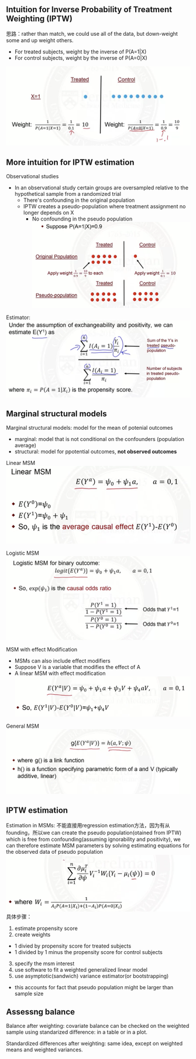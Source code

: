 ## Intuition for Inverse Probability of Treatment Weighting (IPTW)
思路：rather than match, we could use all of the data, but down-weight some and up weight others.
- For treated subjects, weight by the inverse of P(A=1|X)
- For control subjects, weight by the inverse of P(A=0|X)

![image](/pictures/weights.png)
## More intuition for IPTW estimation
Observational studies
- In an observational study certain groups are oversampled relative to the hypothetical sample from a randomized trial
  - There's confounding in the original population
  - IPTW creates a pseudo-population where treatment assignment no longer depends on X
    - No confounding in the pseudo population
![image](/pictures/pseudo_population.png)

Estimator: 
![image](/pictures/estimator.png)

## Marginal structural models
Marginal structural models: model for the mean of potenial outcomes
- marginal: model that is not conditional on the confounders (population average)
- structural: model for ppotential outcomes, **not observed outcomes**

Linear MSM
![image](/pictures/linear_msm.png)

Logistic MSM
![image](/pictures/logistic_msm.png)

MSM with effect Modification
- MSMs can also include effect modifiers
- Suppose V is a variable that modifies the effect of A
- A linear MSM with effect modification
![image](/pictures/msm_effect_modification.png)

General MSM
![image](/pictures/general_msm.png)

## IPTW estimation
Estimation in MSMs: 不能直接用regression estimation方法，因为有从founding，所以we can create the pseudo population(otained from IPTW) which is free from confounding(assuming ignorability and positivity), we can therefore estimate MSM parameters by solving estimating equations for the observed data of pseudo population
![image](/pictures/estimation_msm.png)
具体步骤：
1. estimate propensity score
2. create weights
  - 1 divied by propensity score for treated subjects
  - 1 divided by 1 minus the propensity score for control subjects
3. specify the msm interest
4. use software to fit a weighted generalized linear model
5. use asymptotic(sandwich) variance estimator(or bootstrapping)
  - this accounts for fact that pseudo population might be larger than sample size

## Assessng balance
Balance after weighting: covariate balance can be checked on the weighted sample using standarized difference: in a table or in a plot.

Standardized differences after weighting: same idea, except on weighted means and weighted variances. 
